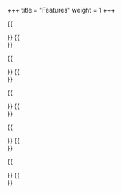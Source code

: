 +++
title = "Features"
weight = 1
+++

{{<section title="The Level">}}
{{</section>}}

{{<section title="Smashing virus">}}
{{</section>}}

{{<section title="Evading fatty tissues">}}
{{</section>}}

{{<section title="Taking pills">}}
{{</section>}}

{{<section title="Contributing to the music">}}
{{</section>}}